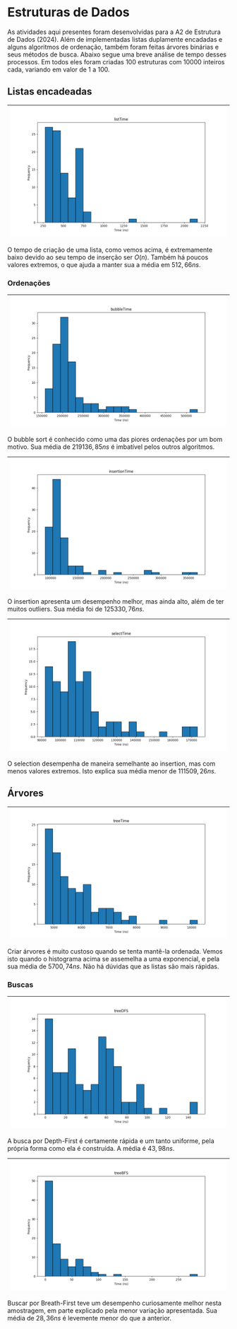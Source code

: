 # Estruturas de Dados

As atividades aqui presentes foram desenvolvidas para a A2 de Estrutura de Dados (2024).
Além de implementadas listas duplamente encadadas e alguns algoritmos de ordenação, também foram feitas árvores binárias e seus métodos de busca. Abaixo segue uma breve análise de tempo desses processos. Em todos eles foram criadas 100 estruturas com 10000 inteiros cada, variando em valor de 1 a 100.

## Listas encadeadas

![](./img/list.png) |
:------------------:|

O tempo de criação de uma lista, como vemos acima, é extremamente baixo devido ao seu tempo de inserção ser $O(n)$. Também há poucos valores extremos, o que ajuda a manter sua a média em $512,66 ns$.

### Ordenações

![](./img/bubble.png) |
:--------------------:|

O bubble sort é conhecido como uma das piores ordenações por um bom motivo. Sua média de $219136,85 ns$ é imbatível pelos outros algoritmos.

![](./img/insertion.png) |
:-----------------------:|

O insertion apresenta um desempenho melhor, mas ainda alto, além de ter muitos outliers. Sua média foi de $125330,76 ns$.

![](./img/select.png) |
:--------------------:|

O selection desempenha de maneira semelhante ao insertion, mas com menos valores extremos. Isto explica sua média menor de $111509,26 ns$.

## Árvores

![](./img/tree.png) |
:------------------:|

Criar árvores é muito custoso quando se tenta mantê-la ordenada. Vemos isto quando o histograma acima se assemelha a uma exponencial, e pela sua média de $5700,74 ns$. Não há dúvidas que as listas são mais rápidas.

### Buscas

![](./img/DFS.png) |
:-----------------:|

A busca por Depth-First é certamente rápida e um tanto uniforme, pela própria forma como ela é construída. A média é $43,98 ns$.

![](./img/BFS.png) |
:-----------------:|

Buscar por Breath-First teve um desempenho curiosamente melhor nesta amostragem, em parte explicado pela menor variação apresentada. Sua média de $28,36 ns$ é levemente menor do que a anterior.
